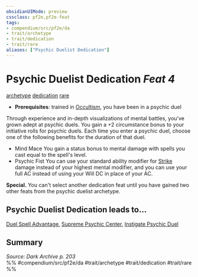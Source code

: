 ```yaml
---
obsidianUIMode: preview
cssclass: pf2e,pf2e-feat
tags:
- compendium/src/pf2e/da
- trait/archetype
- trait/dedication
- trait/rare
aliases: ["Psychic Duelist Dedication"]
---
```

# Psychic Duelist Dedication  *Feat 4*  
[archetype](../../rules/traits/archetype.md)  [dedication](../../rules/traits/dedication.md)  [rare](../../rules/traits/rare.md)  

- **Prerequisites**: trained in [Occultism](../skills.md#Occultism), you have been in a psychic duel

Through experience and in-depth visualizations of mental battles, you've grown adept at psychic duels. You gain a +2 circumstance bonus to your initiative rolls for psychic duels. Each time you enter a psychic duel, choose one of the following benefits for the duration of that duel.

- Mind Mace You gain a status bonus to mental damage with spells you cast equal to the spell's level.
- Psychic Fist You can use your standard ability modifier for [Strike](../../rules/actions/strike.md) damage instead of your highest mental modifier, and you can use your full AC instead of using your Will DC in place of your AC.

**Special.** You can't select another dedication feat until you have gained two other feats from the psychic duelist archetype.

## Psychic Duelist Dedication leads to...

[Duel Spell Advantage](duel-spell-advantage-da.md), [Supreme Psychic Center](supreme-psychic-center-da.md), [Instigate Psychic Duel](instigate-psychic-duel-da.md)

## Summary

*Source: Dark Archive p. 203*  
%% #compendium/src/pf2e/da #trait/archetype #trait/dedication #trait/rare %%